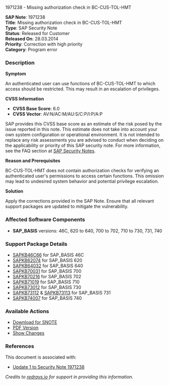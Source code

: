 1971238 - Missing authorization check in BC-CUS-TOL-HMT

**SAP Note**: 1971238  
**Title**: Missing authorization check in BC-CUS-TOL-HMT  
**Type**: SAP Security Note  
**Status**: Released for Customer  
**Released On**: 28.03.2014  
**Priority**: Correction with high priority  
**Category**: Program error

### **Description**

**Symptom**

An authenticated user can use functions of BC-CUS-TOL-HMT to which access should be restricted. This may result in an escalation of privileges.

**CVSS Information**

- **CVSS Base Score**: 6.0
- **CVSS Vector**: AV:N/AC:M/AU:S/C:P/I:P/A:P

SAP provides this CVSS base score as an estimate of the risk posed by the issue reported in this note. This estimate does not take into account your own system configuration or operational environment. It is not intended to replace any risk assessments you are advised to conduct when deciding on the applicability or priority of this SAP security note. For more information, see the FAQ section at [SAP Security Notes](https://service.sap.com/securitynotes/).

**Reason and Prerequisites**

BC-CUS-TOL-HMT does not contain authorization checks for verifying an authenticated user's permissions to access certain functions. This omission may lead to undesired system behavior and potential privilege escalation.

**Solution**

Apply the corrections provided in the SAP Note. Ensure that all relevant support packages are updated to mitigate the vulnerability.

### **Affected Software Components**

- **SAP_BASIS** versions: 46C, 620 to 640, 700 to 702, 710 to 730, 731, 740

### **Support Package Details**

- [SAPKB46C66](https://me.sap.com/supportpackage/SAPKB46C66) for SAP_BASIS 46C
- [SAPKB62074](https://me.sap.com/supportpackage/SAPKB62074) for SAP_BASIS 620
- [SAPKB64032](https://me.sap.com/supportpackage/SAPKB64032) for SAP_BASIS 640
- [SAPKB70031](https://me.sap.com/supportpackage/SAPKB70031) for SAP_BASIS 700
- [SAPKB70216](https://me.sap.com/supportpackage/SAPKB70216) for SAP_BASIS 702
- [SAPKB71019](https://me.sap.com/supportpackage/SAPKB71019) for SAP_BASIS 710
- [SAPKB73012](https://me.sap.com/supportpackage/SAPKB73012) for SAP_BASIS 730
- [SAPKB73112](https://me.sap.com/supportpackage/SAPKB73112) & [SAPKB73113](https://me.sap.com/supportpackage/SAPKB73113) for SAP_BASIS 731
- [SAPKB74007](https://me.sap.com/supportpackage/SAPKB74007) for SAP_BASIS 740

### **Available Actions**

- [Download for SNOTE](https://notesdownloads.sap.com/note/0040000011637432017)
- [PDF Version](https://userapps.support.sap.com/sap/support/sfm/notes/print/0001971238?language=en-US&token=77E6CAF3FCE3C3F6DB8BA98AEB20CBAE)
- [Show Changes](https://me.sap.com/notesLatestChanges/0001971238/E/diff)

### **References**

This document is associated with:
- [Update 1 to Security Note 1971238](https://me.sap.com/notes/0002017050)

*Credits to [redrays.io](https://redrays.io) for support in providing this information.*